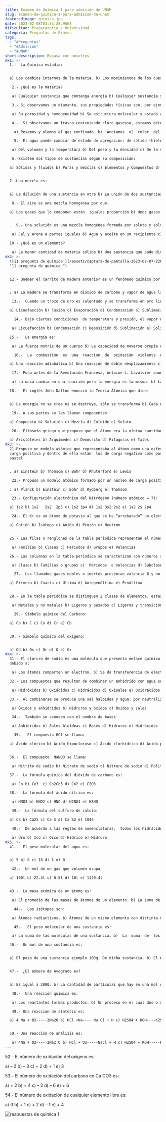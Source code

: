 ```yaml
---
title: Examen de Química 1 para admisión de UNAM
slug: examen-de-quimica-1-para-admision-de-unam
featuredimage: quimica.jpg
date: 2023-02-08T03:53:28.956Z
dificultad: Preparatoria / Universidad
categoria: Preguntas de Examen
tags:
  - "#Preguntas"
  - "#Admision"
  - "#UNAM"
short-description: R﻿epasa con nosotros
mk1: >-
  1.-  La Química estudia: 


  a) Los cambios internos de la materia. b) Los movimientos de los cuerpos. c) Los fluidos y la energía. d) Los seres vivos y sus relaciones. e) Los metales y los no metales. 

   2.- ¿Qué es la materia?

   a) Cualquier sustancia que contenga energía b) Cualquier sustancia sólida c) Todo lo que nos rodea y ocupa un lugar en el espacio d) Cualquier sustancia fluida y plástica e) Cualquier sustancia que transmita energía 

   3.- Si observamos un diamante, sus propiedades físicas son, por ejemplo

   a) Su porosidad y homogeneidad b) Su estructura molecular y estado atómico c) Su estado de agregación, dureza y tenacidad d) Sus reacciones típicas y su maleabilidad e) Su peso y número atómico 

   4.-  Si observamos un frasco conteniendo cloro gaseoso, estamos determinando sus propiedades químicas si:

    a) Pesamos y olemos el gas confinado. b)  Anotamos  el  color  del  gas  y  verificamos  su  punto  de condensación. c) Comprobamos su pureza y lo hacemos reaccionar con hidrógeno para formar un hidrácido. d)  Medimos  su  volumen,  su  temperatura  y  la  presión  que  ejerce sobre el frasco. e) Cambiamos su estado de agregación líquido.

    5.- El agua puede cambiar de estado de agregación: de sólido (hielo) a líquido (agua) de líquido a gas (vapor). ¿De que dependen estos cambios?

   a) Del volumen y la temperatura b) Del peso y la densidad c) De la viscosidad y la presión d) De la temperatura y la presión e) De masa y el volumen 

   6.-Existen dos tipos de sustancias según su composición: 

  a) Sólidas y fluidos b) Puras y mezclas c) Elementos y Compuestos d) Homogéneas y heterogéneas e) Metales y no metales 


  7.-Una mezcla es:


  a) La dilución de una sustancia en otra b) La unión de dos sustancias sin combinarse químicamente c) La combinación química de dos o más sustancias d) La unión de solventes y solutos a) Aceite en agua 

   8.- El aire es una mezcla homogénea por que: 

  a) Los gases que lo componen están  iguales proporción b) Unos gases están dispersos en otros c) No podemos distinguir un gas componente de otro por separado d)  Podemos  separa  a  los  gases componentes  filtrando  la mezcla e) Lo único que lo compone es el oxigeno  Aire = O2 + N2 + He + H2O + CO + AR + O3 + Kr + ...etc


  .  9.- Una solución es una mezcla homogénea formada por soluto y solvente, por ejemplo:

   a) Cal y arena a partes iguales b) Agua y aceite en un recipiente c) Arena y agua en una playa d) Sal y agua en vaso de cristal e) Papel y pegamento  

  10.- ¿Qué es un elemento?

   a) La menor cantidad de materia sólida b) Una sustancia que pude dividirse entre otras sustancias c) Una forma de materia pura que no puede descomponerse más y corresponde con un átomo en particular d) La unión de dos o más sustancias e) Dos sustancias con el mismo número atómico, pero distinto peso atómico.
mk2: >-
  ![11 pregunta de quimica ](/assets/captura-de-pantalla-2023-02-07-220632.jpg
  "11 pregunta de quimica ")


  12.- Quemar el carrito de madera anterior es un fenómeno químico por que


  ; a) La madera se transforma en dióxido de carbono y vapor de agua liberando energía luminosa y calorífica b) La madera pasa del estado sólido al estado gaseoso al oxidarse c) La energía del carrito se combina químicamente con el oxígeno d) La madera no cambia, sólo libera su energía e) La energía utilizada es igual a la cantidad de materia del carrito  

   13.-  Cuando un trozo de oro es calentado y se transforma en oro líquido ocurre una: 

  a) Licuefacción b) Fusión c) Evaporación d) Condensación e) Sublimación

    14.- Bajo ciertas condiciones  de temperatura y presión, el vapor de agua se solidifica bruscamente formando escarcha, este cambio de estado se llama:

   a) Licuefacción b) Condensación c) Deposición d) Sublimación e) Solidificación  

  15.-   La energía es:

   a) La fuerza motriz de un cuerpo b) La capacidad de moverse propia de la materia c) La capacidad de la materia para efectuar transformaciones (trabajo) d) El trabajo realizado por unidad de tiempo e) El tiempo en que un cuerpo realiza un trabajo 

    16.-  La  combustión  es  una  reacción  de  oxidación  violenta  que  libera  energía  en  forma  de  calor  y  luz,  por  esto,  la combustión es:

  a) Una reacción adiabática b) Una reacción de doble desplazamiento c) Una reacción de síntesis  d) Una reacción exotérmica  e) Una reacción nuclear  

   17.- Poco antes de la Revolución Francesa, Antoine L. Lavoisier anunció la Ley de la Conservación de la masa, que dice:

   a) La masa cambia en una reacción pero la energía es la misma. b) Las sustancias se transforman en otras más simples. c)  En  todo  cambio  químico  se  pierde  algo  de  masa  en forma de calor. d) La materia no se crea ni se destruye, sólo se transforma. e) El peso es la medida cualitativa de la masa.  

  18.-  El inglés John Dalton enunció la Teoría Atómica que dice: 


  a) La energía no se crea ni se destruye, sólo se transforma b) Cada elemento tiene su propio átomo con características específicas. Al combinarse los átomos en cantidades determinadas, se transforman las moléculas de compuestos. c) Las moléculas de los gases no interactúan se mueven constantemente y sus choques son elásticos. d) A temperatura constante, la presión de un gas es inversamente proporcional al volumen ocupado por dicho gas. e) El átomo es la menor cantidad de materia.  

   19.- A sus partes se les llaman componentes: 

  a) Compuesto b) Solución c) Mezcla d) Coloide e) Soluto 

   20.- Filósofo griego que propuso que el átomo era la mínima cantidad de materia y que ya no se podía dividir más: 

  a) Aristóteles b) Arquímedes c) Demócrito d) Pitágoras e) Tales
mk3: >-
  21-Propuso un modelo atómico que representaba al átomo como una esfera con
  carga positiva y dentro de ella están  los de carga negativa como pasas de un
  pastel


  . a) Einstein b) Thomsom c) Bohr d) Rhuterford e) Lewis 

   22.- Propuso un modelo atómico formado por un núcleo de carga positiva alrededor del cual giran los     electrones con carga negativa en niveles de energía u órbitas circulares, a semejanzas del sistema planetario

  : a) Planck b) Einstein c) Bohr d) Rydberg e) Thomsom 

   23.- Configuración electrónica del Nitrógeno (número atómico = 7): 

  a) 1s2 b) 1s2   2s2  2p3 c) 1s2 3p4 d) 1s2 3s2 2s2 e) 1s2 2s 2p4 

   24.- El K+ es un átomo de potasio al que se ha “arrebatado” un electrón, quedando cargado positivamente, por lo tanto, se trata de un: 

  a) Catión b) Isótopo c) Anión d) Protón e) Neutrón  


  25.- Las filas o renglones de la tabla periódica representan el número de órbitas en un átomo. Estas filas o renglones se llaman:

   a) Familias b) Clases c) Periodos d) Grupos e) Valencias  

  26.- Las columnas en la tabla periódica se caracterizan con números romanos y letras mayúsculas (A o B). Estas columnas se llaman:

   a) Clases b) Familias o grupos c)  Periodos  o valencias d) Subclases e) Índices

    27.- Los llamados gases nobles o inertes presentan valencia 0 y no reaccionan espontáneamente con otros  elementos. Se encuentran en la columna: 

  a) Primera b) Cuarta c) Última d) Antepenúltima e) Penúltima  


  28.- En la tabla periódica se distinguen 2 clases de elementos, estas 2 clases son:

   a) Metales y no metales b) Ligeros y pesados c) Ligeros y transición d) De transición y no metales e) Pesados de transición

    29.- Símbolo químico del Carbono:

  a) Ca b) C c) Co d) Cr e) Cb 


  30. - Símbolo químico del oxígeno:


  a) Od b) Os c) Or d) O e) Ox
mk4: >-
  31.- El cloruro de sodio es una molécula que presenta enlace químico iónico
  debido a:

   a) Los átomos comparten un electrón. b) Se da transferencia de electrones de un átomo a otro. c) Los átomos comparten un par de electrones de manera coordinada.  d) Se establece una red de átomos alternados. e) Los átomos se transfieren de una red a otra  Fe2O3  

  32.- Los compuestos que resultan de combinar un anhídrido con agua son:

   a) Hidróxidos b) Oxiácidos c) Hidrácidos d) Oxisales e) Oxidrácidos  

  33.-  Al combinarse se produce una sal haloidea y agua: por neutralización:

   a) Óxidos y anhídridos b) Hidruros y óxidos c) Óxidos y sales                          HCl +  NaOH                                 NaCl +H2O d) Oxiácidos y anhídridos  e) Hidrácidos e Hidróxidos 

   34.-  También se conocen con el nombre de bases

   a) Anhídridos b) Sales Aloídeas c) Bases d) Hidruros e) Hidróxidos

    35.-  El compuesto HCl se llama: 

  a) Ácido clórico b) Ácido hipocloroso c) Ácido clorhídrico d) Ácido perclórico e) Ácido nítrico  


  36.-  El compuesto  NaNO3 se llama:

   a) Nitrito de sodio b) Nitrato de sodio c) Nitruro de sodio d) Politrato de sodio e)  Hiponitrato  de sodio  

  37.-  La fórmula química del dióxido de carbono es:

   a) Co b) Co3  c) Co2Co3 d) Co2 e) C2O3 

  38.-  La fórmula del ácido nítrico es:

   a) HNO3 b) HNO2 c) HNO d) H2NO4 e) H3NO 

   39.-  La fórmula del sulfuro de calcio: 

  a) CS b) Ca2S c) Ca S d) Ca S2 e) CO4S 

   40.-  De acuerdo a las reglas de nomenclaturas,  todos los hidrácidos se nombran con terminación:

   a) Uro b) Ico c) Oico d) Hídrico e) Hidruro
mk5: >-
  41.-  El peso molecular del agua es: 


  a) 5 b) 8 c) 18 d) 1 e) 0 

   42.-  Un mol de un gas que volumen ocupa 

  a) 100l b) 22.4l c) 0.5l d) 10l e) 1120.4l  


  43.-  La masa atómica de un átomo es:

   a) El promedio de las masas de átomos de un elemento. b) La suma de los protones y neutrones  del núcleo. c) El número de neutrones. d) El número de protones. e) La suma de neutrinos.

    44.-  Los isótopos son:

   a) Átomos radiactivos. b) Átomos de un mismo elemento con distinta masa atómica. c) Átomos con igual peso atómico. d) Átomos de distintos elementos con igual peso atómico. e) Átomos de iguales elemento con distinto peso atómico.

    45.-  El peso molecular de una sustancia es:

   a) La suma de las moléculas de una sustancia. b)  La  suma  de  los  pesos  atómicos  de  los  elementos  de  una molécula. c) El peso de los oxígenos. d) El peso atómico de los protones y neutrones. e) Peso de los electrones.  

  46.-  Un mol de una sustancia es: 


  a) El peso de una sustancia ejemplo 100g. De dicha sustancia. b) El número de átomos que hay en un gramo de sustancia. c) El peso de una molécula. d) El peso molecular de una sustancia expresada en gramos. e) El peso molecular expresada en kilogramos.  


  47.-  ¿El número de Avogrado es?


  a) Es igual a 2000. b) La cantidad de partículas que hay en una mol de sustancia. c) El número de átomos gramos. d) Es una cantidad que expresa el número de protones del átomo. e) Numero de electrones en un átomo. 

   48.-  Una reacción química es:

   a) Los reactantes formas productos. b) Un proceso en el cual dos o más sustancias forman otra distinta. c) Cuando dos sustancias se descomponen. d) Cuando un átomo se une a otro. e) Cuando un electrón se une a un protón. 

   49.- Una reacción de síntesis es: 

  a) 4 Na + O2-----2Na2O b) HCl +Na---- Na Cl + H c) H2SO4 + KOH----K2SO4 + H2O d) 2H2O ------2H2 + O2 e) 2HK  


  50.- Una reacción de análisis es:

   a) 4Na + O2-----2Na2 O b) HCl + O2-----NaCl + H c) H2SO4 + KOH-----K2SO4 + H2O d) 2H2O-----2H2 + O2 e) HoH
---
```

52.- El número de oxidación del oxígeno es:

 a) – 2 b) – 3 c) + 2 d) + 1 e) 3  

53.- El número de oxidación del carbono en Ca CO3 es:

 a) + 2 b) + 4 c) – 2 d) – 6 e) + 6  

54.- El número de oxidación de cualquier elemento libre es:

 a) 0 b) + 1 c) + 2 d) – 1 e) + 4 



![respuestas de quimica 1](/assets/captura-de-pantalla-2023-02-07-221445.jpg "Respuestas de quimica 1")